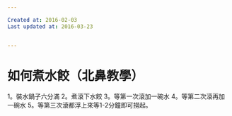 ```yaml
---

Created at: 2016-02-03
Last updated at: 2016-03-23


---
```


# 如何煮水餃（北鼻教學）


1。裝水鍋子六分滿
2。煮滾下水餃
3。等第一次滾加一碗水
4。等第二次滾再加一碗水
5。等第三次滾都浮上來等1-2分鐘即可撈起。

